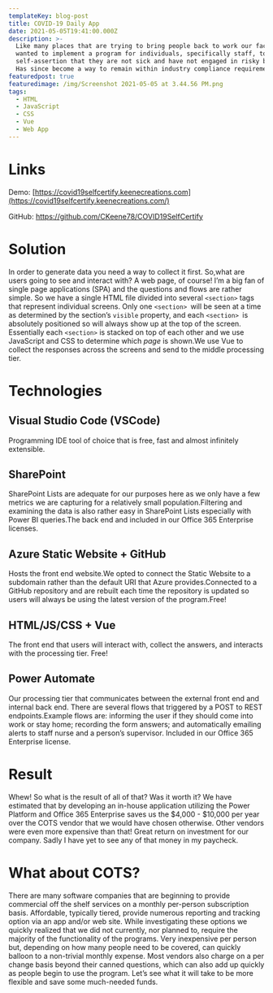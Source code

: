 ```yaml
---
templateKey: blog-post
title: COVID-19 Daily App
date: 2021-05-05T19:41:00.000Z
description: >-
  Like many places that are trying to bring people back to work our facility
  wanted to implement a program for individuals, specifically staff, to do daily
  self-assertion that they are not sick and have not engaged in risky behavior.
  Has since become a way to remain within industry compliance requirements.  
featuredpost: true
featuredimage: /img/Screenshot 2021-05-05 at 3.44.56 PM.png
tags:
  - HTML
  - JavaScript
  - CSS
  - Vue
  - Web App
---
```

# Links

Demo: [https://covid19selfcertify.keenecreations.com](https://covid19selfcertify.keenecreations.com/)

GitHub: <https://github.com/CKeene78/COVID19SelfCertify>

# Solution

In order to generate data you need a way to collect it first. So,what are users going to see and interact with? A web page, of course! I’m a big fan of single page applications (SPA) and the questions and flows are rather simple. So we have a single HTML file divided into several `<section>` tags that represent individual screens. Only one `<section> `will be seen at a time as determined by the section’s `visible` property, and each `<section> `is absolutely positioned so will always show up at the top of the screen. Essentially each `<section>` is stacked on top of each other and we use JavaScript and CSS to determine which *page* is shown.We use Vue to collect the responses across the screens and send to the middle processing tier.

# Technologies

## Visual Studio Code (VSCode)

Programming IDE tool of choice that is free, fast and almost infinitely extensible.

## SharePoint

SharePoint Lists are adequate for our purposes here as we only have a few metrics we are capturing for a relatively small population.Filtering and examining the data is also rather easy in SharePoint Lists especially with Power BI queries.The back end and included in our Office 365 Enterprise licenses.

## Azure Static Website + GitHub

Hosts the front end website.We opted to connect the Static Website to a subdomain rather than the default URI that Azure provides.Connected to a GitHub repository and are rebuilt each time the repository is updated so users will always be using the latest version of the program.Free!

## HTML/JS/CSS + Vue

The front end that users will interact with, collect the answers, and interacts with the processing tier. Free!

## Power Automate

Our processing tier that communicates between the external front end and internal back end. There are several flows that triggered by a POST to REST endpoints.Example flows are: informing the user if they should come into work or stay home; recording the form answers; and automatically emailing alerts to staff nurse and a person’s supervisor. Included in our Office 365 Enterprise license.

# Result

Whew! So what is the result of all of that? Was it worth it? We have estimated that by developing an in-house application utilizing the Power Platform and Office 365 Enterprise saves us the $4,000 - $10,000 per year over the COTS vendor that we would have chosen otherwise. Other vendors were even more expensive than that! Great return on investment for our company. Sadly I have yet to see any of that money in my paycheck.

# What about COTS?

There are many software companies that are beginning to provide commercial off the shelf  services on a monthly per-person subscription basis. Affordable, typically tiered, provide numerous reporting and tracking option via an app and/or web site. While investigating these options we quickly realized that we did not currently, nor planned to, require the majority of the functionality of the programs. Very inexpensive per person but, depending on how many people need to be covered, can quickly balloon to a non-trivial monthly expense. Most vendors also charge on a per change basis beyond their canned questions, which can also add up quickly as people begin to use the program. Let’s see what it will take to be more flexible and save some much-needed funds.
